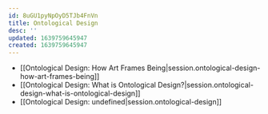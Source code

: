 ```yaml
---
id: 8uGU1pyNpOyD5TJb4FnVn
title: Ontological Design
desc: ''
updated: 1639759645947
created: 1639759645947
---
```


- [[Ontological Design:  How Art Frames Being|session.ontological-design-how-art-frames-being]]
- [[Ontological Design:  What is Ontological Design?|session.ontological-design-what-is-ontological-design]]
- [[Ontological Design: undefined|session.ontological-design]]
